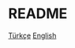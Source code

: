 # README

[Türkçe](https://github.com/metehansenyer/Discord-Uptime-Bot/blob/main/README_Türkçe.md)
[English](https://github.com/metehansenyer/Discord-Uptime-Bot/blob/main/README_English.md)
